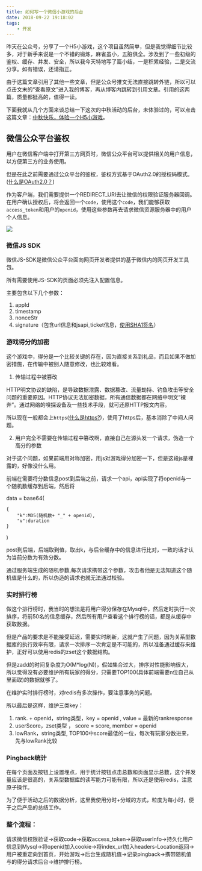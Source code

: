 ```yaml
---
title: 如何写一个微信小游戏的后台
date: 2018-09-22 19:18:02
tags:
 	- 开发
---
```

昨天在公众号，分享了一个H5小游戏，这个项目虽然简单，但是我觉得细节比较多，对于新手来说是一个不错的锻炼，麻雀虽小，五脏俱全。涉及到了一些初级的鉴权、缓存、并发、安全，所以我今天特地写了篇小结，一是积累经验，二是交流分享。如有错误，还请指正。

<!-- more -->

由于这篇文章引用了其他一些文章，但是公众号推文无法直接跳转外链，所以可以点击文末的“查看原文”进入我的博客，再从博客内跳转到引用文章。引用的这两篇，质量都挺高的，值得一读。

下面我就从几个方面来谈总结一下这次的中秋活动的后台，未体验过的，可以点击这篇文章：[中秋快乐，体验一个H5小游戏](https://mp.weixin.qq.com/s?__biz=MzUxNzE2NDg5Ng==&mid=2247484445&idx=1&sn=657d150643d7210744bc3496d8a9b2bd&chksm=f99d1e12ceea9704fc8b1c20f6a02bb609db2614b98d659b1661ef418deac4c1ce0e8d7c2ee0&token=1343456526&lang=zh_CN#rd)。

## 微信公众平台鉴权
用户在微信客户端中打开第三方网页时，微信公众平台可以提供相关的用户信息，以方便第三方的业务使用。

但是在此之前需要通过公众平台的鉴权，鉴权方式基于OAuth2.0的授权码模式。([什么是OAuth2.0？](http://www.ruanyifeng.com/blog/2014/05/oauth_2_0.html))

作为客户端，我们需要提供一个REDIRECT_URI去让微信的权限验证服务器回调。在用户确认授权后，将会返回一个`code`，使用这个`code`，我们能够获取`access_token`和用户的`openid`，使用这些参数再去请求微信资源服务器中的用户个人信息。

![](https://user-gold-cdn.xitu.io/2018/9/22/165ffe7f40d658ac?w=764&h=529&f=png&s=29396)

### 微信JS SDK
微信JS-SDK是微信公众平台面向网页开发者提供的基于微信内的网页开发工具包。

所有需要使用JS-SDK的页面必须先注入配置信息。

主要包含以下几个参数：
1. appId
2. timestamp
3. nonceStr
4. signature（包含url信息和jsapi_ticket信息，[使用SHA1签名](https://blog.csdn.net/jiangyu1013/article/details/73290371/)）

### 游戏得分的加密
这个游戏中，得分是一个比较关键的存在，因为直接关系到礼品，而且如果不做加密措施，在传输中被别人随意修改，也比较难看。

1. 传输过程中被篡改

HTTP明文协议的缺陷，是导致数据泄露、数据篡改、流量劫持、钓鱼攻击等安全问题的重要原因。HTTP协议无法加密数据，所有通信数据都在网络中明文“裸奔”。通过网络的嗅探设备及一些技术手段，就可还原HTTP报文内容。

所以现在一般都会上`https`([什么是https?](http://blog.jobbole.com/110354/))，使用了https后，基本消除了中间人问题。

2. 用户完全不需要在传输过程中篡改啊，直接自己在源头发一个请求，伪造一个高分的参数

对于这个问题，如果前端用对称加密，用js对游戏得分加密一下，但是这段js是裸露的，好像没什么用。

前端在需要将分数信息post到后端之前，请求一个api，api实现了将openid与一个随机数缓存到后端，然后将

data = base64(
```
{
    "k":MD5(随机数+ "_" + openid),
    "v":duration
}
```
)

post到后端，后端取到值，取出k，与后台缓存中的信息进行比对，一致的话才认为当前分数为有效分数。

通过服务端生成的随机参数,每次请求携带这个参数，攻击者他是无法知道这个随机值是什么的，所以伪造的请求也就无法通过校验。

### 实时排行榜
做这个排行榜时，我当时的想法是将用户得分保存在Mysql中，然后定时执行一次排序，将前50名的信息缓存，然后所有用户查看这个排行榜的话，都是从缓存中获取数据。

但是产品的要求是不能接受延迟，需要实时刷新，这就产生了问题，因为关系型数据库的执行效率有限，请求一次排序一次肯定是不可能的，所以准备通过缓存来维护，正好可以使用redis的zset这个数据结构。

但是zadd的时间复杂度为O(M*log(N))，假如集合过大，排序对性能影响很大，所以觉得没有必要维护所有玩家的得分，只需要TOP100(具体前端需要n位自己从里面取)的数据就够了。


在维护实时排行榜时，对redis有多次操作，要注意事务的问题。

所以最后是这样，维护三类key：
1. rank. + openid，string类型，key = openid , value = 最新的rankresponse
2. userScore，zset类型 ， score = score, member = openid
3. lowRank，string类型, TOP100中score最低的一位，每次有玩家分数进来，先与lowRank比较

### Pingback统计
在每个页面及按钮上设置埋点，用于统计按钮点击总数和页面显示总数，这个并发量应该是很高的，关系型数据库的读写能力可能有限，所以还是使用redis，注意原子操作。

为了便于活动之后的数据分析，这里我使用分时+分域的方式，粒度为每小时，便于之后产品的总结工作。



### 整个流程：

请求微信权限验证->获取code->获取access_token->获取userInfo->持久化用户信息到Mysql->将openid加入cookie->将index_url加入headers-Location返回->用户被重定向到首页，开始游戏->后台生成随机值->记录pingback->携带随机值与的得分请求后台->维护排行榜。



